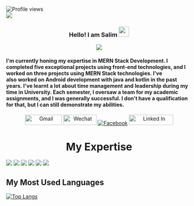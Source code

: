 <!-- <img src=""/> -->
 
 ![Profile views](https://gpvc.arturio.dev/SalimmReza)  
 <img src="https://user-images.githubusercontent.com/91980956/205349162-70d34b7b-9a2d-4054-8e3d-0b5947a419bb.png"/> 
<h3 align="center">
  Hello! I am Salim
  <img src="https://media.giphy.com/media/hvRJCLFzcasrR4ia7z/giphy.gif" width="28">
</h3>


<!-- ---------------------------- -->
<p align="center">
  <a href="https://github.com/DenverCoder1/readme-typing-svg"><img src="https://readme-typing-svg.herokuapp.com/?lines=An%20Android%20And%20A%20Web%20Developer&font=Fira%20Code&center=true&width=440&height=45&color=FA0502&vCenter=true&size=22"></a>
</p>
<!-- ----------done-------------- -->

#### I'm currently honing my expertise in MERN Stack Development. I completed five exceptional projects using front-end technologies, and I worked on three projects using MERN Stack technologies. I've also worked on Android development with java and kotlin in the past years. I've learnt a lot about time management and leadership during my time in University. Each semester, I oversaw a team for my academic assignments, and I was generally successful. I don't have a qualification for that, but I can still demonstrate my abilities.



<div align="center">
   <a href="https://img.shields.io/badge/Gmail-salimnuaa%40gmail.com-informational"><img src="https://img.shields.io/badge/Gmail-D14836?style=for-the-badge&logo=gmail&logoColor=white" width="100" height="28" alt="Gmail"/></a>
   <a href="https://img.shields.io/badge/Wechat-salimrezaaa-informational"><img src="https://img.shields.io/badge/WeChat-07C160?style=for-the-badge&logo=wechat&logoColor=white" width="90" height="28"  alt="Wechat"/></a>
   <a href="https://www.facebook.com/profile.php?id=100004142567933"><img src="https://img.shields.io/badge/Facebook-1877F2?style=for-the-badge&logo=facebook&logoColor=white" alt="Facebook"/></a>
  <a href="https://www.linkedin.com/in/salim-reza-2a0648191/"><img src="https://img.shields.io/badge/LinkedIn-0077B5?style=for-the-badge&logo=linkedin&logoColor=white" width="120" height="28"  alt="Linked In"/></a>
</div>

<!-- ------------------done--------------- -->



<h1 align="center">My Expertise</h1>  

<img src="https://img.shields.io/badge/Android-3DDC84?style=for-the-badge&logo=android&logoColor=white" /> <img src="https://img.shields.io/badge/Java-ECF0F1?style=for-the-badge&logo=java&logoColor=blue" />  <img src="https://img.shields.io/badge/firebase-3498DB?style=for-the-badge&logo=firebase&logoColor=F39C12" /> <img src="https://img.shields.io/badge/Kotlin-000000?&style=for-the-badge&logo=kotlin&logoColor=white" />  <img src="https://img.shields.io/badge/SQLite-07405E?style=for-the-badge&logo=sqlite&logoColor=white" /> <img src="https://img.shields.io/badge/room-%23FF6600.svg?&style=for-the-badge&logo=rColor=white" />   

<!-- ------------------Most used language--------------- -->

<h2 align="">My Most Used Languages</h2>  

[![Top Langs](https://github-readme-stats.vercel.app/api/top-langs/?username=SalimmReza&layout=compact)](https://github.com/SalimmReza/github-readme-stats)

<!-- ------------------Most used language--------------- -->











